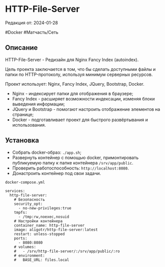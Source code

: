 # HTTP-File-Server

Редакция от: 2024-01-28

#Docker #Матчасть/Сеть

## Описание

HTTP-File-Server - Редизайн для Nginx Fancy Index (autoindex).

Цель проекта заключается в том, что бы сделать доступными файлы и папки по HTTP-протоколу, используя минимум серверных ресурсов.

Проект использует: Nginx, Fancy Index, JQuery, Bootstrap, Docker.

- Nginx - индексирует папки для отображения в браузере;
- Fancy Index - расширяет возможности индексации, изменяя блоки выведения информации;
- JQuery и Bootstrap - помогают настроить отображение элементов на странице;
- Docker - подготавливает проект для быстрого развёртывания и использования.

## Установка

- Собрать docker-образ: `./app.sh`;
- Развернуть контейнер с помощью docker, примонтировать публикуемую папку к папке контейнера `/srv/app/public`.
- Проверить работоспособность: `http://localhost:8080`.
- Донастроить контейнер под свои задачи.

`docker-compose.yml`

```
services:
  http-file-server:
    # Безопасность
    security_opt:
      - no-new-privileges:true
    tmpfs:
      - /tmp:rw,noexec,nosuid
    # Настройки контейнера
    container_name: http-file-server
    image: aligotr/http-file-server:latest
    restart: unless-stopped
    ports:
      - 8080:8080
    # volumes:
    #   - /srv/http-file-server/:/srv/app/public/:ro
    # environment:
    #   BASE_URL: files.local
```
